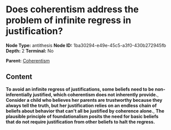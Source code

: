# Does coherentism address the problem of infinite regress in justification?

**Node Type:** antithesis
**Node ID:** 1ba30294-e49e-45c5-a3f0-430b272945fb
**Depth:** 2
**Terminal:** No

**Parent:** [Coherentism](coherentism.md)

## Content

**To avoid an infinite regress of justifications, some beliefs need to be non-inferentially justified, which coherentism does not inherently provide.**, **Consider a child who believes her parents are trustworthy because they always tell the truth, but her justification relies on an endless chain of beliefs about behavior that can't all be justified by coherence alone.**, **The plausible principle of foundationalism posits the need for basic beliefs that do not require justification from other beliefs to halt the regress.**
